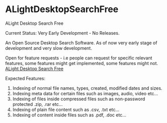 # ALightDesktopSearchFree
ALight Desktop Search Free

Current Status: Very Early Development - No Releases.

An Open Source Desktop Search Software. As of now very early stage of development and very slow development.

Open for feature requests - i.e people can request for specific relevant features, some features might get implemented, some features might not.
[ALight Desktop Search Free](https://www.alightservices.com/alight-desktop-search-free-feature-request-form/)

Expected Features:
1) Indexing of normal file names, types, created, modified dates and sizes.
2) Indexing meta data for certain files such as images, audio, video etc...
3) Indexing of files inside compressed files such as non-password protected .zip, .rar etc...
4) Indexing of plain file content such as .csv, .txt etc...
5) Indexing of content inside files such as .pdf, .doc etc...
